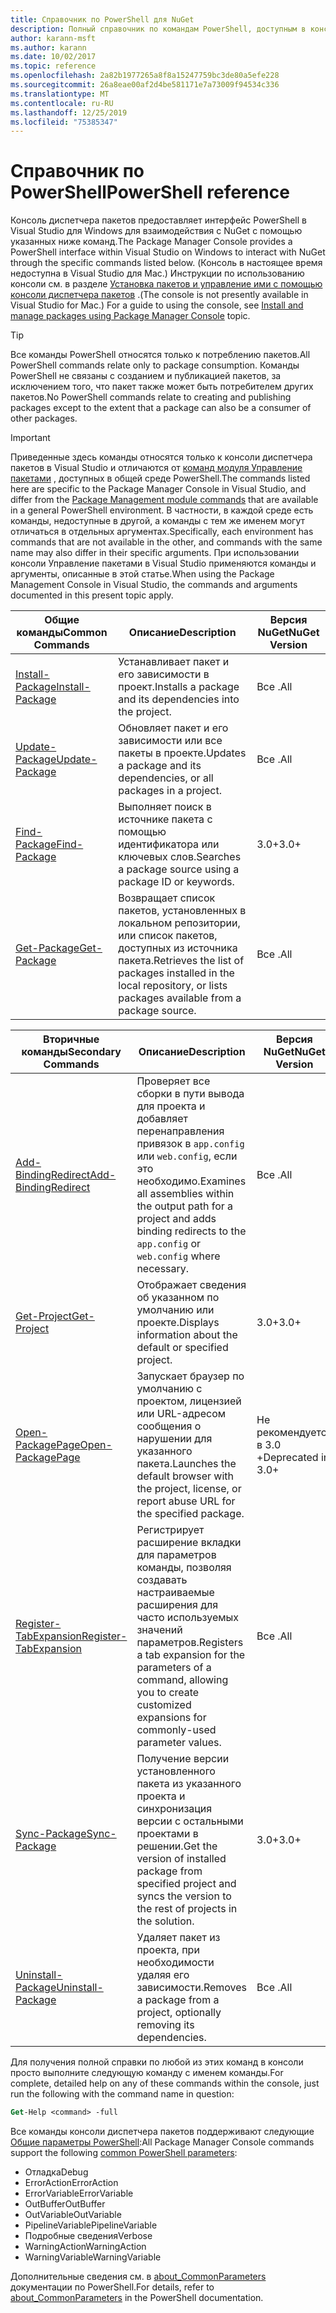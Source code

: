 ```yaml
---
title: Справочник по PowerShell для NuGet
description: Полный справочник по командам PowerShell, доступным в консоли диспетчера пакетов NuGet в Visual Studio.
author: karann-msft
ms.author: karann
ms.date: 10/02/2017
ms.topic: reference
ms.openlocfilehash: 2a82b1977265a8f8a15247759bc3de80a5efe228
ms.sourcegitcommit: 26a8eae00af2d4be581171e7a73009f94534c336
ms.translationtype: MT
ms.contentlocale: ru-RU
ms.lasthandoff: 12/25/2019
ms.locfileid: "75385347"
---
```

# <a name="powershell-reference"></a><span data-ttu-id="7caf3-103">Справочник по PowerShell</span><span class="sxs-lookup"><span data-stu-id="7caf3-103">PowerShell reference</span></span>

<span data-ttu-id="7caf3-104">Консоль диспетчера пакетов предоставляет интерфейс PowerShell в Visual Studio для Windows для взаимодействия с NuGet с помощью указанных ниже команд.</span><span class="sxs-lookup"><span data-stu-id="7caf3-104">The Package Manager Console provides a PowerShell interface within Visual Studio on Windows to interact with NuGet through the specific commands listed below.</span></span> <span data-ttu-id="7caf3-105">(Консоль в настоящее время недоступна в Visual Studio для Mac.) Инструкции по использованию консоли см. в разделе [Установка пакетов и управление ими с помощью консоли диспетчера пакетов](../consume-packages/install-use-packages-powershell.md) .</span><span class="sxs-lookup"><span data-stu-id="7caf3-105">(The console is not presently available in Visual Studio for Mac.) For a guide to using the console, see [Install and manage packages using Package Manager Console](../consume-packages/install-use-packages-powershell.md) topic.</span></span>

> [!Tip]
> <span data-ttu-id="7caf3-106">Все команды PowerShell относятся только к потреблению пакетов.</span><span class="sxs-lookup"><span data-stu-id="7caf3-106">All PowerShell commands relate only to package consumption.</span></span> <span data-ttu-id="7caf3-107">Команды PowerShell не связаны с созданием и публикацией пакетов, за исключением того, что пакет также может быть потребителем других пакетов.</span><span class="sxs-lookup"><span data-stu-id="7caf3-107">No PowerShell commands relate to creating and publishing packages except to the extent that a package can also be a consumer of other packages.</span></span>

> [!Important]
> <span data-ttu-id="7caf3-108">Приведенные здесь команды относятся только к консоли диспетчера пакетов в Visual Studio и отличаются от [команд модуля Управление пакетами](/powershell/module/packagemanagement/?view=powershell-6) , доступных в общей среде PowerShell.</span><span class="sxs-lookup"><span data-stu-id="7caf3-108">The commands listed here are specific to the Package Manager Console in Visual Studio, and differ from the [Package Management module commands](/powershell/module/packagemanagement/?view=powershell-6) that are available in a general PowerShell environment.</span></span> <span data-ttu-id="7caf3-109">В частности, в каждой среде есть команды, недоступные в другой, а команды с тем же именем могут отличаться в отдельных аргументах.</span><span class="sxs-lookup"><span data-stu-id="7caf3-109">Specifically, each environment has commands that are not available in the other, and commands with the same name may also differ in their specific arguments.</span></span> <span data-ttu-id="7caf3-110">При использовании консоли Управление пакетами в Visual Studio применяются команды и аргументы, описанные в этой статье.</span><span class="sxs-lookup"><span data-stu-id="7caf3-110">When using the Package Management Console in Visual Studio, the commands and arguments documented in this present topic apply.</span></span>

| <span data-ttu-id="7caf3-111">Общие команды</span><span class="sxs-lookup"><span data-stu-id="7caf3-111">Common Commands</span></span> | <span data-ttu-id="7caf3-112">Описание</span><span class="sxs-lookup"><span data-stu-id="7caf3-112">Description</span></span> | <span data-ttu-id="7caf3-113">Версия NuGet</span><span class="sxs-lookup"><span data-stu-id="7caf3-113">NuGet Version</span></span> |
| --- | --- | --- |
| [<span data-ttu-id="7caf3-114">Install-Package</span><span class="sxs-lookup"><span data-stu-id="7caf3-114">Install-Package</span></span>](ps-reference/ps-ref-install-package.md) | <span data-ttu-id="7caf3-115">Устанавливает пакет и его зависимости в проект.</span><span class="sxs-lookup"><span data-stu-id="7caf3-115">Installs a package and its dependencies into the project.</span></span> | <span data-ttu-id="7caf3-116">Все .</span><span class="sxs-lookup"><span data-stu-id="7caf3-116">All</span></span> |
| [<span data-ttu-id="7caf3-117">Update-Package</span><span class="sxs-lookup"><span data-stu-id="7caf3-117">Update-Package</span></span>](ps-reference/ps-ref-update-package.md) | <span data-ttu-id="7caf3-118">Обновляет пакет и его зависимости или все пакеты в проекте.</span><span class="sxs-lookup"><span data-stu-id="7caf3-118">Updates a package and its dependencies, or all packages in a project.</span></span> | <span data-ttu-id="7caf3-119">Все .</span><span class="sxs-lookup"><span data-stu-id="7caf3-119">All</span></span> |
| [<span data-ttu-id="7caf3-120">Find-Package</span><span class="sxs-lookup"><span data-stu-id="7caf3-120">Find-Package</span></span>](ps-reference/ps-ref-find-package.md) | <span data-ttu-id="7caf3-121">Выполняет поиск в источнике пакета с помощью идентификатора или ключевых слов.</span><span class="sxs-lookup"><span data-stu-id="7caf3-121">Searches a package source using a package ID or keywords.</span></span> | <span data-ttu-id="7caf3-122">3.0+</span><span class="sxs-lookup"><span data-stu-id="7caf3-122">3.0+</span></span> |
| [<span data-ttu-id="7caf3-123">Get-Package</span><span class="sxs-lookup"><span data-stu-id="7caf3-123">Get-Package</span></span>](ps-reference/ps-ref-get-package.md) | <span data-ttu-id="7caf3-124">Возвращает список пакетов, установленных в локальном репозитории, или список пакетов, доступных из источника пакета.</span><span class="sxs-lookup"><span data-stu-id="7caf3-124">Retrieves the list of packages installed in the local repository, or lists packages available from a package source.</span></span> | <span data-ttu-id="7caf3-125">Все .</span><span class="sxs-lookup"><span data-stu-id="7caf3-125">All</span></span> |

| <span data-ttu-id="7caf3-126">Вторичные команды</span><span class="sxs-lookup"><span data-stu-id="7caf3-126">Secondary Commands</span></span> | <span data-ttu-id="7caf3-127">Описание</span><span class="sxs-lookup"><span data-stu-id="7caf3-127">Description</span></span> | <span data-ttu-id="7caf3-128">Версия NuGet</span><span class="sxs-lookup"><span data-stu-id="7caf3-128">NuGet Version</span></span> |
| --- | --- | --- |
| [<span data-ttu-id="7caf3-129">Add-BindingRedirect</span><span class="sxs-lookup"><span data-stu-id="7caf3-129">Add-BindingRedirect</span></span>](ps-reference/ps-ref-add-bindingredirect.md) | <span data-ttu-id="7caf3-130">Проверяет все сборки в пути вывода для проекта и добавляет перенаправления привязок в `app.config` или `web.config`, если это необходимо.</span><span class="sxs-lookup"><span data-stu-id="7caf3-130">Examines all assemblies within the output path for a project and adds binding redirects to the `app.config` or `web.config` where necessary.</span></span> | <span data-ttu-id="7caf3-131">Все .</span><span class="sxs-lookup"><span data-stu-id="7caf3-131">All</span></span> |
| [<span data-ttu-id="7caf3-132">Get-Project</span><span class="sxs-lookup"><span data-stu-id="7caf3-132">Get-Project</span></span>](ps-reference/ps-ref-get-project.md) | <span data-ttu-id="7caf3-133">Отображает сведения об указанном по умолчанию или проекте.</span><span class="sxs-lookup"><span data-stu-id="7caf3-133">Displays information about the default or specified project.</span></span> | <span data-ttu-id="7caf3-134">3.0+</span><span class="sxs-lookup"><span data-stu-id="7caf3-134">3.0+</span></span> |
| [<span data-ttu-id="7caf3-135">Open-PackagePage</span><span class="sxs-lookup"><span data-stu-id="7caf3-135">Open-PackagePage</span></span>](ps-reference/ps-ref-open-packagepage.md) | <span data-ttu-id="7caf3-136">Запускает браузер по умолчанию с проектом, лицензией или URL-адресом сообщения о нарушении для указанного пакета.</span><span class="sxs-lookup"><span data-stu-id="7caf3-136">Launches the default browser with the project, license, or report abuse URL for the specified package.</span></span> | <span data-ttu-id="7caf3-137">Не рекомендуется в 3.0 +</span><span class="sxs-lookup"><span data-stu-id="7caf3-137">Deprecated in 3.0+</span></span> |
| [<span data-ttu-id="7caf3-138">Register-TabExpansion</span><span class="sxs-lookup"><span data-stu-id="7caf3-138">Register-TabExpansion</span></span>](ps-reference/ps-ref-register-tabexpansion.md) | <span data-ttu-id="7caf3-139">Регистрирует расширение вкладки для параметров команды, позволяя создавать настраиваемые расширения для часто используемых значений параметров.</span><span class="sxs-lookup"><span data-stu-id="7caf3-139">Registers a tab expansion for the parameters of a command, allowing you to create customized expansions for commonly-used parameter values.</span></span> | <span data-ttu-id="7caf3-140">Все .</span><span class="sxs-lookup"><span data-stu-id="7caf3-140">All</span></span> |
| [<span data-ttu-id="7caf3-141">Sync-Package</span><span class="sxs-lookup"><span data-stu-id="7caf3-141">Sync-Package</span></span>](ps-reference/ps-ref-sync-package.md) | <span data-ttu-id="7caf3-142">Получение версии установленного пакета из указанного проекта и синхронизация версии с остальными проектами в решении.</span><span class="sxs-lookup"><span data-stu-id="7caf3-142">Get the version of installed package from specified project and syncs the version to the rest of projects in the solution.</span></span> | <span data-ttu-id="7caf3-143">3.0+</span><span class="sxs-lookup"><span data-stu-id="7caf3-143">3.0+</span></span> |
| [<span data-ttu-id="7caf3-144">Uninstall-Package</span><span class="sxs-lookup"><span data-stu-id="7caf3-144">Uninstall-Package</span></span>](ps-reference/ps-ref-uninstall-package.md) | <span data-ttu-id="7caf3-145">Удаляет пакет из проекта, при необходимости удаляя его зависимости.</span><span class="sxs-lookup"><span data-stu-id="7caf3-145">Removes a package from a project, optionally removing its dependencies.</span></span> | <span data-ttu-id="7caf3-146">Все .</span><span class="sxs-lookup"><span data-stu-id="7caf3-146">All</span></span> |

<span data-ttu-id="7caf3-147">Для получения полной справки по любой из этих команд в консоли просто выполните следующую команду с именем команды.</span><span class="sxs-lookup"><span data-stu-id="7caf3-147">For complete, detailed help on any of these commands within the console, just run the following with the command name in question:</span></span>

```ps
Get-Help <command> -full
```

<span data-ttu-id="7caf3-148">Все команды консоли диспетчера пакетов поддерживают следующие [Общие параметры PowerShell](https://go.microsoft.com/fwlink/?LinkID=113216):</span><span class="sxs-lookup"><span data-stu-id="7caf3-148">All Package Manager Console commands support the following [common PowerShell parameters](https://go.microsoft.com/fwlink/?LinkID=113216):</span></span>

- <span data-ttu-id="7caf3-149">Отладка</span><span class="sxs-lookup"><span data-stu-id="7caf3-149">Debug</span></span>
- <span data-ttu-id="7caf3-150">ErrorAction</span><span class="sxs-lookup"><span data-stu-id="7caf3-150">ErrorAction</span></span>
- <span data-ttu-id="7caf3-151">ErrorVariable</span><span class="sxs-lookup"><span data-stu-id="7caf3-151">ErrorVariable</span></span>
- <span data-ttu-id="7caf3-152">OutBuffer</span><span class="sxs-lookup"><span data-stu-id="7caf3-152">OutBuffer</span></span>
- <span data-ttu-id="7caf3-153">OutVariable</span><span class="sxs-lookup"><span data-stu-id="7caf3-153">OutVariable</span></span>
- <span data-ttu-id="7caf3-154">PipelineVariable</span><span class="sxs-lookup"><span data-stu-id="7caf3-154">PipelineVariable</span></span>
- <span data-ttu-id="7caf3-155">Подробные сведения</span><span class="sxs-lookup"><span data-stu-id="7caf3-155">Verbose</span></span>
- <span data-ttu-id="7caf3-156">WarningAction</span><span class="sxs-lookup"><span data-stu-id="7caf3-156">WarningAction</span></span>
- <span data-ttu-id="7caf3-157">WarningVariable</span><span class="sxs-lookup"><span data-stu-id="7caf3-157">WarningVariable</span></span>

<span data-ttu-id="7caf3-158">Дополнительные сведения см. в [about_CommonParameters](https://go.microsoft.com/fwlink/?LinkID=113216) документации по PowerShell.</span><span class="sxs-lookup"><span data-stu-id="7caf3-158">For details, refer to [about_CommonParameters](https://go.microsoft.com/fwlink/?LinkID=113216) in the PowerShell documentation.</span></span>
